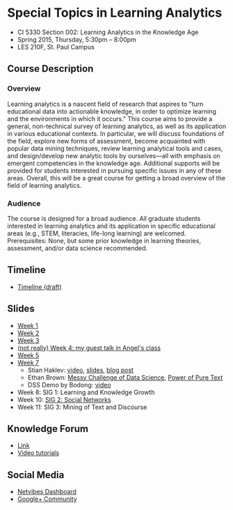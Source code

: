 Special Topics in Learning Analytics
====================================

- CI 5330 Section 002: Learning Analytics in the Knowledge Age
- Spring 2015, Thursday, 5:30pm – 8:00pm
- LES 210F, St. Paul Campus

## Course Description

### Overview

Learning analytics is a nascent field of research that aspires to "turn educational data into actionable knowledge, in order to optimize learning and the environments in which it occurs." This course aims to provide a general, non-technical survey of learning analytics, as well as its application in various educational contexts. In particular, we will discuss foundations of the field, explore new forms of assessment, become acquainted with popular data mining techniques, review learning analytical tools and cases, and design/develop new analytic tools by ourselves—all with emphasis on emergent competencies in the knowledge age. Additional supports will be provided for students interested in pursuing specific issues in any of these areas. Overall, this will be a great course for getting a broad overview of the field of learning analytics.

### Audience

The course is designed for a broad audience. All graduate students interested in learning analytics and its application in specific educational areas (e.g., STEM, literacies, life-long learning) are welcomed.
Prerequisites: None, but some prior knowledge in learning theories, assessment, and/or data science recommended.

## Timeline

- [Timeline (draft)](timeline.md)

## Slides

- [Week 1](https://meefen.github.io/LA-UMN/slides/week1.html)
- [Week 2](https://meefen.github.io/LA-UMN/slides/week2.html)
- [Week 3](https://meefen.github.io/LA-UMN/slides/week3.html)
- [(not really) Week 4: my guest talk in Angel's class](https://meefen.github.io/LA-UMN/slides/guest-talk.html)
- [Week 5](https://meefen.github.io/LA-UMN/slides/week5.html)
- [Week 7](https://meefen.github.io/LA-UMN/slides/week7.html)
  - Stian Haklev: [video](https://www.youtube.com/watch?v=4_BR17BJTlA&feature=youtu.be), [slides](https://meefen.github.io/LA-UMN/slides/DataWrangling_Haklev.pdf), [blog post](http://reganmian.net/blog/2014/10/14/starting-data-analysiswrangling-with-r-things-i-wish-id-been-told/)
  - Ethan Brown: [Messy Challenge of Data Science](https://meefen.github.io/LA-UMN/slides/Messy-Challenge-of-Data-Science-EBrown.pdf), [Power of Pure Text](https://meefen.github.io/LA-UMN/slides/LA-power-EBrown.txt)
  - DSS Demo by Bodong: [video](https://www.youtube.com/watch?v=uNYrjeoPFGU)
- Week 8: SIG 1: Learning and Knowledge Growth
- Week 10: [SIG 2: Social Networks](https://sites.google.com/a/umn.edu/social-network-analysis/home)
- Week 11: SIG 3: Mining of Text and Discourse

## Knowledge Forum

- [Link](http://kf.utoronto.ca:8080/kforum)
- [Video tutorials](http://kf.utoronto.ca:8080/kforum/about)

## Social Media

- [Netvibes Dashboard](http://www.netvibes.com/laumn)
- [Google+ Community](https://plus.google.com/u/1/communities/105833645291967441690)
